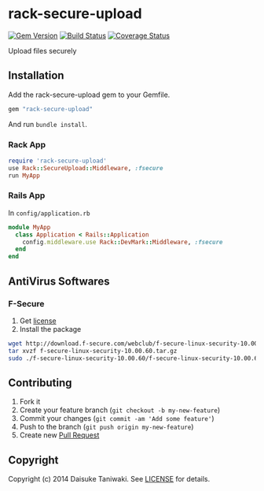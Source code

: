 # rack-secure-upload

[![Gem Version](https://badge.fury.io/rb/rack-secure-upload.svg)](http://badge.fury.io/rb/rack-secure-upload) [![Build Status](https://travis-ci.org/dtaniwaki/rack-secure-upload.svg?branch=master)](https://travis-ci.org/dtaniwaki/rack-secure-upload) [![Coverage Status](https://coveralls.io/repos/dtaniwaki/rack-secure-upload/badge.png)](https://coveralls.io/r/dtaniwaki/rack-secure-upload)

Upload files securely

## Installation

Add the rack-secure-upload gem to your Gemfile.

```ruby
gem "rack-secure-upload"
```

And run `bundle install`.

### Rack App

```ruby
require 'rack-secure-upload'
use Rack::SecureUpload::Middleware, :fsecure
run MyApp
```

### Rails App

In `config/application.rb`

```ruby
module MyApp
  class Application < Rails::Application
    config.middleware.use Rack::DevMark::Middleware, :fsecure
  end 
end
```

## AntiVirus Softwares

### F-Secure

1. Get [license](http://www.f-secure.com/en/web/business_global/trial)
2. Install the package

```bash
wget http://download.f-secure.com/webclub/f-secure-linux-security-10.00.60.tar.gz
tar xvzf f-secure-linux-security-10.00.60.tar.gz
sudo ./f-secure-linux-security-10.00.60/f-secure-linux-security-10.00.60
```

## Contributing

1. Fork it
2. Create your feature branch (`git checkout -b my-new-feature`)
3. Commit your changes (`git commit -am 'Add some feature'`)
4. Push to the branch (`git push origin my-new-feature`)
5. Create new [Pull Request](../../pull/new/master)

## Copyright

Copyright (c) 2014 Daisuke Taniwaki. See [LICENSE](LICENSE) for details.
